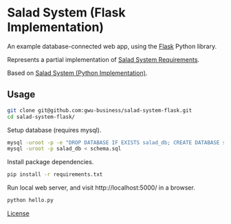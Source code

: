 # Salad System (Flask Implementation)

An example database-connected web app,
 using the [Flask](http://flask.pocoo.org/) Python library.

Represents a partial implementation of [Salad System Requirements](https://github.com/gwu-business/salad-system-requirements).

Based on [Salad System (Python Implementation)](https://github.com/gwu-business/salad-system-py).

## Usage

```` sh
git clone git@github.com:gwu-business/salad-system-flask.git
cd salad-system-flask/
````

Setup database (requires mysql).

```` sh
mysql -uroot -p -e "DROP DATABASE IF EXISTS salad_db; CREATE DATABASE salad_db;"
mysql -uroot -p salad_db < schema.sql
````

Install package dependencies.

```` sh
pip install -r requirements.txt
````

Run local web server, and visit http://localhost:5000/ in a browser.

```` sh
python hello.py
````

[License](LICENCE)
